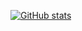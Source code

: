 [![GitHub stats](https://github-readme-stats.vercel.app/api?username=robert-virtual)](https://github.com/anuraghazra/github-readme-stats?theme=dracula)
